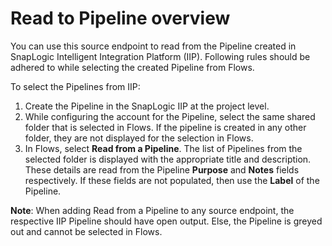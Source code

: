 # Read to Pipeline overview

You can use this source endpoint to read from the Pipeline created in SnapLogic Intelligent Integration Platform (IIP). Following rules should be adhered to while selecting the created Pipeline from Flows.

To select the Pipelines from IIP:

1. Create the Pipeline in the SnapLogic IIP at the project level.
2. While configuring the account for the Pipeline, select the same shared folder that is selected in Flows. If the pipeline is created in any other folder, they are not displayed for the selection in Flows.
3. In Flows, select **Read from a Pipeline**. The list of Pipelines from the selected folder is displayed with the appropriate title and description. These details are read from the Pipeline **Purpose** and **Notes** fields respectively. If these fields are not populated, then use the **Label** of the Pipeline.

**Note**: When adding Read from a Pipeline to any source endpoint, the respective IIP Pipeline should have open output. Else, the Pipeline is greyed out and cannot be selected in Flows.
